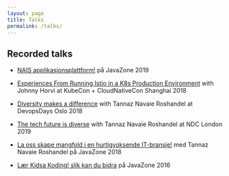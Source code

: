 ```yaml
---
layout: page
title: Talks
permalink: /talks/
---
```


## Recorded talks

* [NAIS applikasjonsplattform!](https://vimeo.com/360816415) på JavaZone 2019

* [Experiences From Running Istio in a K8s Production Environment](https://www.youtube.com/watch?v=5qrR01n9JyY&list=PLj6h78yzYM2OK087kzLgc4jTPVbZjuNfs&index=102&t=1s) with Johnny Horvi at KubeCon + CloudNativeCon Shanghai 2018

* [Diversity makes a difference](https://www.youtube.com/watch?v=hA1gFp217iM) with Tannaz Navaie Roshandel at DevopsDays Oslo 2018

* [The tech future is diverse](https://www.youtube.com/watch?v=YgI8YLr6Nz0&list=PL03Lrmd9CiGfouFw_eoMCIe0Pq4lM6ygn&index=78&app=desktop) with Tannaz Navaie Roshandel at NDC London 2019 

* [La oss skape mangfold i en hurtigvoksende IT-bransje!](https://vimeo.com/289638312) med Tannaz Navaie Roshandel på JavaZone 2018

* [Lær Kidsa Koding! slik kan du bidra](https://vimeo.com/181918406) på JavaZone 2016
